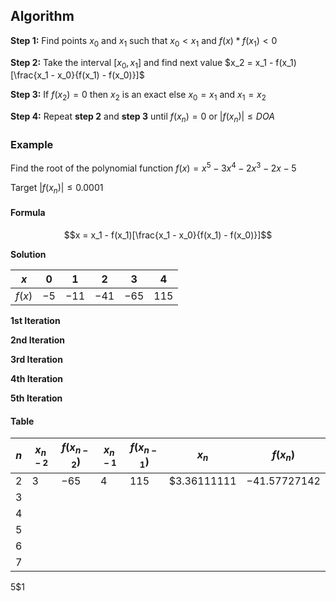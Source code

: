 ## Algorithm
**Step 1:** Find points $x_0$ and $x_1$ such that $x_0 < x_1$ and $f(x) * f(x_1) < 0$

**Step 2:** Take the interval $[x_0, x_1]$ and find next value $x_2 = x_1 - f(x_1)[\frac{x_1 - x_0}{f(x_1) - f(x_0)}]$

**Step 3:** If $f(x_2) = 0$ then $x_2$ is an exact else $x_0 = x_1$ and $x_1 = x_2$

**Step 4:** Repeat **step 2** and **step 3** until $f(x_n) = 0$ or $|f(x_n)| ≤ DOA$

### Example
Find the root of the polynomial function
$f(x) = x^5 - 3x^4 - 2x^3 - 2x - 5$

Target
$|f(x_n)|≤0.0001$

#### Formula
$$x = x_1 - f(x_1)[\frac{x_1 - x_0}{f(x_1) - f(x_0)}]$$

**Solution**

| $x$    | $0$  | $1$   | $2$   | $3$   | $4$ |
| ------ | ---- | ----- | ----- | ----- | --- |
| $f(x)$ | $-5$ | $-11$ | $-41$ | $-65$ | 115 |

**1st Iteration**

**2nd Iteration**

**3rd Iteration**

**4th Iteration**

**5th Iteration**

#### Table
| $n$ | $x_{n - 2}$ | $f(x_{n - 2})$ | $x_{n - 1}$ | $f(x_{n - 1})$ | $x_n$       | $f(x_n)$ |
| --- | ----------- | -------------- | ----------- | -------------- | ----------- | -------- |
| $2$ | $3$         | $-65$          | $4$         | $115$          | $3.36111111 | $-41.57727142$         |
| $3$ |             |                |             |                |             |          |
| $4$ |             |                |             |                |             |          |
| $5$ |             |                |             |                |             |          |
| $6$ |             |                |             |                |             |          |
| $7$ |             |                |             |                |             |          |
5$1
